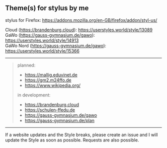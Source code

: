 Theme(s) for stylus by me
---
stylus for Firefox: https://addons.mozilla.org/en-GB/firefox/addon/styl-us/


Cloud (https://brandenburg.cloud): https://userstyles.world/style/13089  
GaWo (https://gauss-gymnasium.de/gawo): https://userstyles.world/style/14913  
GaWo Nord (https://gauss-gymnasium.de/gawo): https://userstyles.world/style/15366

---
> planned:
>  - https://mallig.eduvinet.de
>  - https://gm2.m24ffo.de
>  - https://www.wikipedia.org/
>
> in development:
>  - https://brandenburg.cloud
>  - https://schulen-ffedu.de
>  - https://gauss-gymnasium.de/gawo
>  - https://gauss-gymnasium.de/plan
---
If a website updates and the Style breaks, please create an issue and I will update the Style as soon as possible. 
Requests are also possible.
